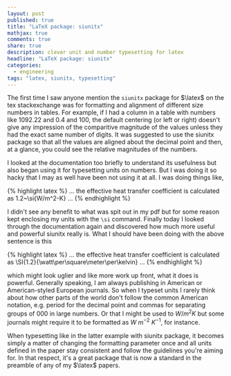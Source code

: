```yaml
---
layout: post
published: true
title: "LaTeX package: siunitx"
mathjax: true
comments: true
share: true
description: clever unit and number typesetting for latex
headline: "LaTeX package: siunitx"
categories: 
  - engineering
tags: "latex, siunitx, typesetting"
---
```


The first time I saw anyone mention the `siunitx` package for $\latex$ on the tex stackexchange was for formatting and alignment of different size numbers in tables. For example, if I had a column in a table with numbers like 1092.22 and 0.4 and 100, the default centering (or left or right) doesn't give any impression of the comparitive magnitude of the values unless they had the exact same number of digits. It was suggested to use the siunitx package so that all the values are aligned about the decimal point and then, at a glance, you could see the relative magnitudes of the numbers.

I looked at the documentation too briefly to understand its usefulness but also began using it for typesetting units on numbers. But I was doing it so hacky that I may as well have been not using it at all. I was doing things like,

{% highlight latex %}
... the effective heat transfer coefficient is calculated as 1.2~\si{W/m^2-K} ...
{% endhighlight %}

I didn't see any benefit to what was spit out in my pdf but for some reason kept enclosing my units with the `\si` command. Finally today I looked through the documentation again and discovered how much more useful and powerful siunitx really is. What I should have been doing with the above sentence is this

{% highlight latex %}
... the effective heat transfer coefficient is calculated as \SI{1.2}{\watt\per\square\meter\per\kelvin} ...
{% endhighlight %}

which might look uglier and like more work up front, what it does is powerful. Generally speaking, I am always publishing in American or American-styled European journals. So when I typeset units I rarely think about how other parts of the world don't follow the common American notation, e.g. period for the decimal point and commas for separating groups of 000 in large numbers. Or that I might be used to $W/m^2K$ but some journals might require it to be formatted as $W~m^{-2}~K^{-1}$, for instance.

When typesetting like in the latter example with siunitx package, it becomes simply a matter of changing the formatting parameter once and all units defined in the paper stay consistent and follow the guidelines you're aiming for. In that respect, it's a great package that is now a standard in the preamble of any of my $\latex$ papers.